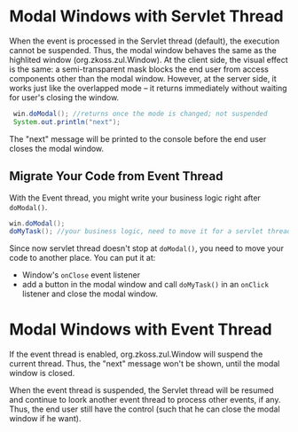 # Modal Windows with Servlet Thread

When the event is processed in the Servlet thread (default), the
execution cannot be suspended. Thus, the modal window behaves the same
as the highlited window
(<javadoc method="doHighlighted()">org.zkoss.zul.Window</javadoc>). At
the client side, the visual effect is the same: a semi-transparent mask
blocks the end user from access components other than the modal window.
However, at the server side, it works just like the overlapped mode – it
returns immediately without waiting for user's closing the window.

```java
 win.doModal(); //returns once the mode is changed; not suspended
 System.out.println("next");
```

The "next" message will be printed to the console before the end user
closes the modal window.

## Migrate Your Code from Event Thread

With the Event thread, you might write your business logic right after
`doModal()`.

```java
win.doModal(); 
doMyTask(); //your business logic, need to move it for a servlet thread
```

Since now servlet thread doesn't stop at `doModal()`, you need to move
your code to another place. You can put it at:

- Window's `onClose` event listener
- add a button in the modal window and call `doMyTask()` in an `onClick`
  listener and close the modal window.

# Modal Windows with Event Thread

If the event thread is enabled,
<javadoc method="doModal()">org.zkoss.zul.Window</javadoc> will suspend
the current thread. Thus, the "next" message won't be shown, until the
modal window is closed.

When the event thread is suspended, the Servlet thread will be resumed
and continue to loork another event thread to process other events, if
any. Thus, the end user still have the control (such that he can close
the modal window if he want).
